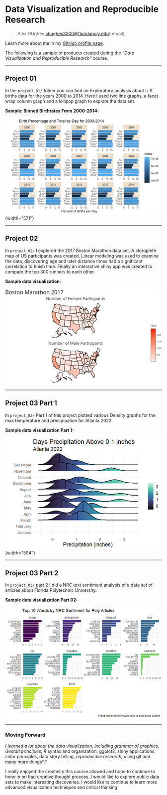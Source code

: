 # Data Visualization and Reproducible Research

> Alex HUghes [ahughes3300\@floridapoly.edu](mailto:ahughes3300@floridapoly.edu){.email}

Learn more about me in my [GitHub profile page](https://github.com/ahughes3300).

The following is a sample of products created during the *"Data Visualization and Reproducible Research"* course.

------------------------------------------------------------------------

## Project 01

In the `project_01/` folder you can find an Exploratory analysis about  U.S. births data for the years 2000 to 2014. Here I used two line graphs, a facet wrap column graph and a lollipop graph to explore the data set.

**Sample: Binned Birthrates From 2000-2014:**

![Facet Wrap of birth rates 2000-2014 by day of the week](figures/Project1_fig3.jpg){width="571"}

------------------------------------------------------------------------

## Project 02

In `project_02/` I explored the 2017 Boston Marathon data set. A cloropleth map of US participants was created. Linear modeling was used to examine the data, discovering age and later distance times had a significant correlation to finish time. Finally an interactive shiny app was created to compare the top 300 runners to each other.

**Sample data visualization:**

![Map of number of 2017 Boston Marathon Runners by State and Sex](figures/proj2_fig.png)

------------------------------------------------------------------------

## Project 03 Part 1

In `project_03/` Part 1 of this project plotted various Density graphs for the max temperature and precipipation for Atlanta 2022.

**Sample data visualization Part 1:**

![Precipitation Density Ridge Graph for Atlanta 2022](figures/proj3_fig2.jpg){width="594"}

------------------------------------------------------------------------

## Project 03 Part 2

In `project_03/` part 2 I did a NRC text sentiment analysis of a data set of articles about Florida Polytechnic University.

**Sample data visualization Part 02:**

![Top 10 Words per NRC Sentiment](figures/Project3_fig.jpg)

------------------------------------------------------------------------

### Moving Forward

*I learned a lot about the data visualization, including grammar of graphics, Gestalt principles, R* syntax and organization, ggplot2, shiny applications, color principles, data story telling, *reproducible research,* using git and many more things*.*

I really enjoyed the creativity this course allowed and hope to continue to hone in on that creative thought process. I would like to explore public data sets to make interesting discoveries. I would like to continue to learn more advanced visualization techniques and critical thinking. 
